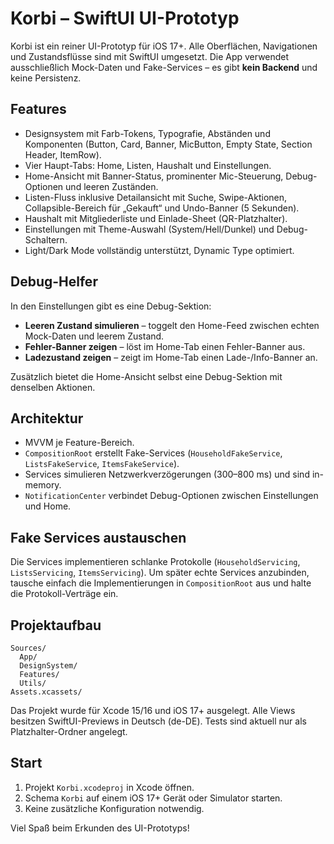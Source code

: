 # Korbi – SwiftUI UI-Prototyp

Korbi ist ein reiner UI-Prototyp für iOS 17+. Alle Oberflächen, Navigationen und Zustandsflüsse sind mit SwiftUI umgesetzt. Die App verwendet ausschließlich Mock-Daten und Fake-Services – es gibt **kein Backend** und keine Persistenz.

## Features

- Designsystem mit Farb-Tokens, Typografie, Abständen und Komponenten (Button, Card, Banner, MicButton, Empty State, Section Header, ItemRow).
- Vier Haupt-Tabs: Home, Listen, Haushalt und Einstellungen.
- Home-Ansicht mit Banner-Status, prominenter Mic-Steuerung, Debug-Optionen und leeren Zuständen.
- Listen-Fluss inklusive Detailansicht mit Suche, Swipe-Aktionen, Collapsible-Bereich für „Gekauft“ und Undo-Banner (5 Sekunden).
- Haushalt mit Mitgliederliste und Einlade-Sheet (QR-Platzhalter).
- Einstellungen mit Theme-Auswahl (System/Hell/Dunkel) und Debug-Schaltern.
- Light/Dark Mode vollständig unterstützt, Dynamic Type optimiert.

## Debug-Helfer

In den Einstellungen gibt es eine Debug-Sektion:

- **Leeren Zustand simulieren** – toggelt den Home-Feed zwischen echten Mock-Daten und leerem Zustand.
- **Fehler-Banner zeigen** – löst im Home-Tab einen Fehler-Banner aus.
- **Ladezustand zeigen** – zeigt im Home-Tab einen Lade-/Info-Banner an.

Zusätzlich bietet die Home-Ansicht selbst eine Debug-Sektion mit denselben Aktionen.

## Architektur

- MVVM je Feature-Bereich.
- `CompositionRoot` erstellt Fake-Services (`HouseholdFakeService`, `ListsFakeService`, `ItemsFakeService`).
- Services simulieren Netzwerkverzögerungen (300–800 ms) und sind in-memory.
- `NotificationCenter` verbindet Debug-Optionen zwischen Einstellungen und Home.

## Fake Services austauschen

Die Services implementieren schlanke Protokolle (`HouseholdServicing`, `ListsServicing`, `ItemsServicing`). Um später echte Services anzubinden, tausche einfach die Implementierungen in `CompositionRoot` aus und halte die Protokoll-Verträge ein.

## Projektaufbau

```
Sources/
  App/
  DesignSystem/
  Features/
  Utils/
Assets.xcassets/
```

Das Projekt wurde für Xcode 15/16 und iOS 17+ ausgelegt. Alle Views besitzen SwiftUI-Previews in Deutsch (de-DE). Tests sind aktuell nur als Platzhalter-Ordner angelegt.

## Start

1. Projekt `Korbi.xcodeproj` in Xcode öffnen.
2. Schema `Korbi` auf einem iOS 17+ Gerät oder Simulator starten.
3. Keine zusätzliche Konfiguration notwendig.

Viel Spaß beim Erkunden des UI-Prototyps!
